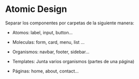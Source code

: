 # Atomic Design

Separar los componentes por carpetas de la siguiente manera:

* Atomos: label, input, button...

* Moleculas: form, card, menu, list ...

* Organismos: navbar, footer, sidebar...

* Templates: Junta varios organismos (partes de una página)

* Páginas: home, about, contact...